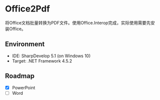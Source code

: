 # Office2Pdf

将Office文档批量转换为PDF文件。使用Office.Interop完成，实际使用需要先安装Office。

## Environment

* IDE: SharpDevelop 5.1 (on Windows 10)
* Target: .NET Framework 4.5.2

## Roadmap

- [x] PowerPoint
- [ ] Word